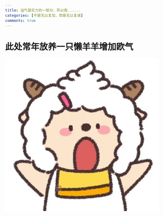 ```yaml
---
title: 运气是实力的一部分，所以我......
categories: [不是无以复加，而是无以复减]
comments: true
---
```

# 此处常年放养一只懒羊羊增加欧气
<img src="/assets/img/lanyangyang.jpg">
<br><br><br><br><br><br>

